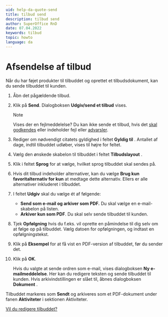 ```yaml
---
uid: help-da-quote-send
title: tilbud send
description: tilbud send
author: SuperOffice RnD
date: 07.04.2022
keywords: tilbud
topic: howto
language: da
---
```


# Afsendelse af tilbud

Når du har føjet produkter til tilbuddet og oprettet et tilbudsdokument, kan du sende tilbuddet til kunden.

1. Åbn det pågældende tilbud.
2. Klik på **Send**. Dialogboksen **Udgiv/send et tilbud** vises.

    > [!NOTE]
    > Vises der en fejlmeddelelse? Du kan ikke sende et tilbud, hvis det [skal godkendes][1] eller indeholder fejl eller [advarsler][2].

3. Rediger om nødvendigt citatets gyldighed i feltet **Gyldig til** . Antallet af dage, indtil tilbuddet udløber, vises til højre for feltet.

4. Vælg den ønskede skabelon til tilbuddet i feltet **Tilbudslayout** .

5. Klik i feltet **Sprog** for at vælge, hvilket sprog tilbuddet skal sendes på.

6. Hvis dit tilbud indeholder alternativer, kan du vælge **Brug kun favoritalternativ for kun** at medtage dette alternativ. Ellers er alle alternativer inkluderet i tilbuddet.

7. I feltet **Udgiv** skal du vælge ét af følgende:
    * **Send som e-mail og arkiver som PDF.** Du skal vælge en e-mail-skabelon på listen.
    * **Arkiver kun som PDF**. Du skal selv sende tilbuddet til kunden.

8. Tjek **Opfølgning** hvis du f.eks. vil oprette en påmindelse til dig selv om at følge op på tilbuddet. Vælg datoen for opfølgningen, og indtast en opfølgningstekst.

9. Klik på **Eksempel** for at få vist en PDF-version af tilbuddet, før du sender det.

10. Klik på **OK**.

    Hvis du valgte at sende ordren som e-mail, vises dialogboksen **Ny e-mailmeddelelse**. Her kan du redigere teksten og sende tilbuddet til kunden. Hvis arkivindstillingen er slået til, åbnes dialogboksen **Dokument** .

Tilbuddet markeres som **Sendt** og arkiveres som et PDF-dokument under fanen **Aktiviteter** i sektionen Aktiviteter.

[Vil du redigere tilbuddet?][3]

<!-- Referenced links -->
[1]: approve.md
[2]: add-product.md#warning
[3]: versions.md

<!-- Referenced images -->
